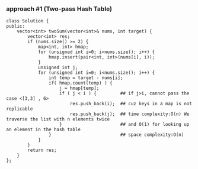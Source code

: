 ### approach #1 (Two-pass Hash Table)
    class Solution {
    public:
        vector<int> twoSum(vector<int>& nums, int target) {
            vector<int> res;
            if (nums.size() >= 2) {
                map<int, int> hmap;
                for (unsigned int i=0; i<nums.size(); i++) {
                    hmap.insert(pair<int, int>(nums[i], i));
                }
                unsigned int j;
                for (unsigned int i=0; i<nums.size(); i++) {
                    int temp = target - nums[i];
                    if( hmap.count(temp) ) {
                        j = hmap[temp];
                        if ( j < i ) {         ## if j>i, cannot pass the case <[3,3] , 6>
                            res.push_back(i);  ## cuz keys in a map is not replicable
                            res.push_back(j);  ## time complexity:O(n) We traverse the list with n elements twice
                        }                      ## and O(1) for looking up an element in the hash table
                    }                          ## space complexity:O(n)
                }
            }
            return res;
        }
    };